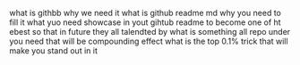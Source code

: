 what is githbb why we need it what is github readme md why you need to fill it what yuo need showcase in yout gihtub readme to become one of ht ebest so that in future they all talendted by what is something all repo under you need that will be compounding effect what is the top 0.1% trick that will make you stand out in it 